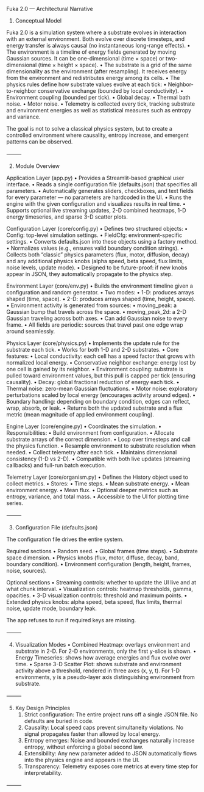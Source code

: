 Fuka 2.0 — Architectural Narrative

1. Conceptual Model

Fuka 2.0 is a simulation system where a substrate evolves in interaction with an external environment. Both evolve over discrete timesteps, and energy transfer is always causal (no instantaneous long-range effects).
	•	The environment is a timeline of energy fields generated by moving Gaussian sources. It can be one-dimensional (time × space) or two-dimensional (time × height × space).
	•	The substrate is a grid of the same dimensionality as the environment (after resampling). It receives energy from the environment and redistributes energy among its cells.
	•	The physics rules define how substrate values evolve at each tick:
	•	Neighbor-to-neighbor conservative exchange (bounded by local conductivity).
	•	Environment coupling (bounded per tick).
	•	Global decay.
	•	Thermal bath noise.
	•	Motor noise.
	•	Telemetry is collected every tick, tracking substrate and environment energies as well as statistical measures such as entropy and variance.

The goal is not to solve a classical physics system, but to create a controlled environment where causality, entropy increase, and emergent patterns can be observed.

⸻

2. Module Overview

Application Layer (app.py)
	•	Provides a Streamlit-based graphical user interface.
	•	Reads a single configuration file (defaults.json) that specifies all parameters.
	•	Automatically generates sliders, checkboxes, and text fields for every parameter — no parameters are hardcoded in the UI.
	•	Runs the engine with the given configuration and visualizes results in real time.
	•	Supports optional live streaming updates, 2-D combined heatmaps, 1-D energy timeseries, and sparse 3-D scatter plots.

Configuration Layer (core/config.py)
	•	Defines two structured objects:
	•	Config: top-level simulation settings.
	•	FieldCfg: environment-specific settings.
	•	Converts defaults.json into these objects using a factory method.
	•	Normalizes values (e.g., ensures valid boundary condition strings).
	•	Collects both “classic” physics parameters (flux, motor, diffusion, decay) and any additional physics knobs (alpha speed, beta speed, flux limits, noise levels, update mode).
	•	Designed to be future-proof: if new knobs appear in JSON, they automatically propagate to the physics step.

Environment Layer (core/env.py)
	•	Builds the environment timeline given a configuration and random generator.
	•	Two modes:
	•	1-D: produces arrays shaped (time, space).
	•	2-D: produces arrays shaped (time, height, space).
	•	Environment activity is generated from sources:
	•	moving_peak: a Gaussian bump that travels across the space.
	•	moving_peak_2d: a 2-D Gaussian traveling across both axes.
	•	Can add Gaussian noise to every frame.
	•	All fields are periodic: sources that travel past one edge wrap around seamlessly.

Physics Layer (core/physics.py)
	•	Implements the update rule for the substrate each tick.
	•	Works for both 1-D and 2-D substrates.
	•	Core features:
	•	Local conductivity: each cell has a speed factor that grows with normalized local energy.
	•	Conservative neighbor exchange: energy lost by one cell is gained by its neighbor.
	•	Environment coupling: substrate is pulled toward environment values, but this pull is capped per tick (ensuring causality).
	•	Decay: global fractional reduction of energy each tick.
	•	Thermal noise: zero-mean Gaussian fluctuations.
	•	Motor noise: exploratory perturbations scaled by local energy (encourages activity around edges).
	•	Boundary handling: depending on boundary condition, edges can reflect, wrap, absorb, or leak.
	•	Returns both the updated substrate and a flux metric (mean magnitude of applied environment coupling).

Engine Layer (core/engine.py)
	•	Coordinates the simulation.
	•	Responsibilities:
	•	Build environment from configuration.
	•	Allocate substrate arrays of the correct dimension.
	•	Loop over timesteps and call the physics function.
	•	Resample environment to substrate resolution when needed.
	•	Collect telemetry after each tick.
	•	Maintains dimensional consistency (1-D vs 2-D).
	•	Compatible with both live updates (streaming callbacks) and full-run batch execution.

Telemetry Layer (core/organism.py)
	•	Defines the History object used to collect metrics.
	•	Stores:
	•	Time steps.
	•	Mean substrate energy.
	•	Mean environment energy.
	•	Mean flux.
	•	Optional deeper metrics such as entropy, variance, and total mass.
	•	Accessible to the UI for plotting time series.

⸻

3. Configuration File (defaults.json)

The configuration file drives the entire system.

Required sections
	•	Random seed.
	•	Global frames (time steps).
	•	Substrate space dimension.
	•	Physics knobs (flux, motor, diffuse, decay, band, boundary condition).
	•	Environment configuration (length, height, frames, noise, sources).

Optional sections
	•	Streaming controls: whether to update the UI live and at what chunk interval.
	•	Visualization controls: heatmap thresholds, gamma, opacities.
	•	3-D visualization controls: threshold and maximum points.
	•	Extended physics knobs: alpha speed, beta speed, flux limits, thermal noise, update mode, boundary leak.

The app refuses to run if required keys are missing.

⸻

4. Visualization Modes
	•	Combined Heatmap: overlays environment and substrate in 2-D. For 2-D environments, only the first y-slice is shown.
	•	Energy Timeseries: shows how average energies and flux evolve over time.
	•	Sparse 3-D Scatter Plot: shows substrate and environment activity above a threshold, rendered in three axes (x, y, t). For 1-D environments, y is a pseudo-layer axis distinguishing environment from substrate.

⸻

5. Key Design Principles
	1.	Strict configuration: The entire project runs off a single JSON file. No defaults are buried in code.
	2.	Causality: Local speed caps prevent simultaneity violations. No signal propagates faster than allowed by local energy.
	3.	Entropy emerges: Noise and bounded exchanges naturally increase entropy, without enforcing a global second law.
	4.	Extensibility: Any new parameter added to JSON automatically flows into the physics engine and appears in the UI.
	5.	Transparency: Telemetry exposes core metrics at every time step for interpretability.

⸻
